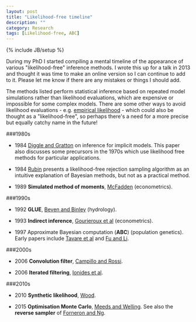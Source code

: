 ```yaml
---
layout: post
title: "Likelihood-free timeline"
description: ""
category: Research
tags: [Likelihood-free, ABC]
---
```

{% include JB/setup %}

During my PhD I started compiling a mental timeline of the appearance of various "likelihood-free" inference methods.
I wrote this up for a talk in 2013 and thought it was time to make an online version so I can continue to add to it.
Please let me know if there are any mistakes or things I should add.

The methods listed perform statistical inference based on repeated model simulations rather than likelihood evaluations, which are expensive or impossible for some complex models.
There are some other ways to avoid likelihood evaluations - e.g. [empirical likelihood](http://www.pnas.org/content/110/4/1321.short) - which could also be thought as a "likelihood-free", so perhaps there's a need for a more precise but equally catchy name in the future!

###1980s

- 1984 [Diggle and Gratton](http://www.jstor.org/stable/2345504) on inference for implicit models. This paper also discusses some precursors in the 1970s which use likelihood free methods for particular applications.

- 1984 [Rubin](http://projecteuclid.org/euclid.aos/1176346785) presents a likelihood-free rejection sampling algorithm as an intuitive explanation of Bayesian methods, but not as a practical method.

- 1989 **Simulated method of moments**, [McFadden](http://www.jstor.org/stable/1913621) (econometrics).

###1990s

- 1992 **GLUE**, [Beven and Binley](http://onlinelibrary.wiley.com/doi/10.1002/hyp.3360060305/abstract) (hydrology).

- 1993 **Indirect inference**, [Gourieroux et al](http://onlinelibrary.wiley.com/doi/10.1002/jae.3950080507/abstract) (econometrics).

- 1997 Approximate Bayesian computation (**ABC**) (population genetics). Early papers include [Tavare et al](http://www.genetics.org/content/145/2/505.short) and [Fu and Li](http://mbe.oxfordjournals.org/content/14/2/195.short).

###2000s

- 2006 **Convolution filter**, [Campillo and Rossi](http://ieeexplore.ieee.org/xpls/abs_all.jsp?arnumber=4177291).

- 2006 **Iterated filtering**, [Ionides et al](http://www.pnas.org/content/103/49/18438.short).

###2010s

- 2010 **Synthetic likelihood**, [Wood](http://www.nature.com/nature/journal/v466/n7310/abs/nature09319.html).

- 2015 **Optimisation Monte Carlo**, [Meeds and Welling](http://papers.nips.cc/paper/5881-optimization-monte-carlo-efficient-and-embarrassingly-parallel-likelihood-free-inference). See also the **reverse sampler** of [Forneron and Ng](http://arxiv.org/abs/1506.04017).
